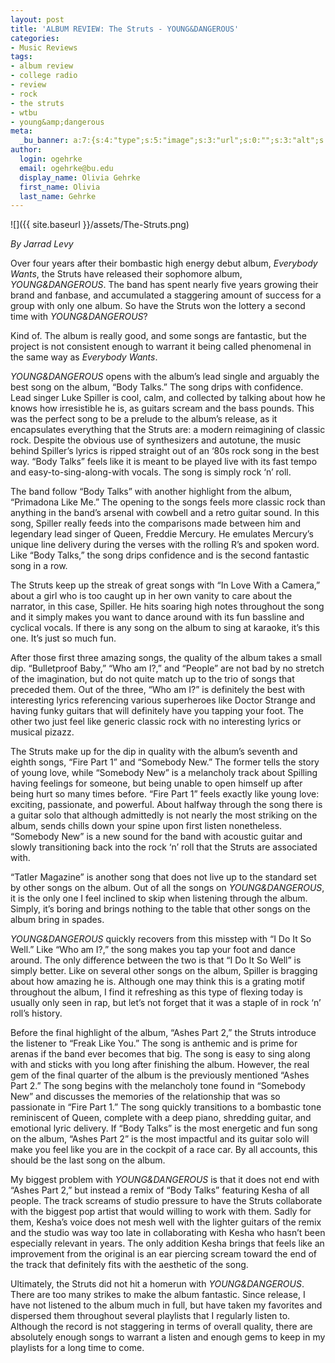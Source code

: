 ```yaml
---
layout: post
title: 'ALBUM REVIEW: The Struts - YOUNG&DANGEROUS'
categories:
- Music Reviews
tags:
- album review
- college radio
- review
- rock
- the struts
- wtbu
- young&amp;dangerous
meta:
  _bu_banner: a:7:{s:4:"type";s:5:"image";s:3:"url";s:0:"";s:3:"alt";s:0:"";s:7:"post_id";s:0:"";s:4:"html";s:0:"";s:8:"position";s:12:"contentWidth";s:7:"caption";s:0:"";}
author:
  login: ogehrke
  email: ogehrke@bu.edu
  display_name: Olivia Gehrke
  first_name: Olivia
  last_name: Gehrke
---
```

![]({{ site.baseurl }}/assets/The-Struts.png)

_By Jarrad Levy_

Over four years after their bombastic high energy debut album, _Everybody Wants_, the Struts have released their sophomore album, _YOUNG&DANGEROUS_. The band has spent nearly five years growing their brand and fanbase, and accumulated a staggering amount of success for a group with only one album. So have the Struts won the lottery a second time with _YOUNG&DANGEROUS_?

Kind of. The album is really good, and some songs are fantastic, but the project is not consistent enough to warrant it being called phenomenal in the same way as _Everybody Wants_.

_YOUNG&DANGEROUS_ opens with the album’s lead single and arguably the best song on the album, “Body Talks.” The song drips with confidence. Lead singer Luke Spiller is cool, calm, and collected by talking about how he knows how irresistible he is, as guitars scream and the bass pounds. This was the perfect song to be a prelude to the album’s release, as it encapsulates everything that the Struts are: a modern reimagining of classic rock. Despite the obvious use of synthesizers and autotune, the music behind Spiller’s lyrics is ripped straight out of an ‘80s rock song in the best way. “Body Talks” feels like it is meant to be played live with its fast tempo and easy-to-sing-along-with vocals. The song is simply rock ‘n’ roll.

The band follow “Body Talks” with another highlight from the album, “Primadona Like Me.” The opening to the songs feels more classic rock than anything in the band’s arsenal with cowbell and a retro guitar sound. In this song, Spiller really feeds into the comparisons made between him and legendary lead singer of Queen, Freddie Mercury. He emulates Mercury’s unique line delivery during the verses with the rolling R’s and spoken word. Like “Body Talks,” the song drips confidence and is the second fantastic song in a row.

The Struts keep up the streak of great songs with “In Love With a Camera,” about a girl who is too caught up in her own vanity to care about the narrator, in this case, Spiller. He hits soaring high notes throughout the song and it simply makes you want to dance around with its fun bassline and cyclical vocals. If there is any song on the album to sing at karaoke, it’s this one. It’s just so much fun.

After those first three amazing songs, the quality of the album takes a small dip. “Bulletproof Baby,” “Who am I?,” and “People” are not bad by no stretch of the imagination, but do not quite match up to the trio of songs that preceded them. Out of the three, “Who am I?” is definitely the best with interesting lyrics referencing various superheroes like Doctor Strange and having funky guitars that will definitely have you tapping your foot. The other two just feel like generic classic rock with no interesting lyrics or musical pizazz.

The Struts make up for the dip in quality with the album’s seventh and eighth songs, “Fire Part 1” and “Somebody New.” The former tells the story of young love, while “Somebody New” is a melancholy track about Spilling having feelings for someone, but being unable to open himself up after being hurt so many times before. “Fire Part 1” feels exactly like young love: exciting, passionate, and powerful. About halfway through the song there is a guitar solo that although admittedly is not nearly the most striking on the album, sends chills down your spine upon first listen nonetheless. “Somebody New” is a new sound for the band with acoustic guitar and slowly transitioning back into the rock ‘n’ roll that the Struts are associated with.

“Tatler Magazine” is another song that does not live up to the standard set by other songs on the album. Out of all the songs on _YOUNG&DANGEROUS_, it is the only one I feel inclined to skip when listening through the album. Simply, it’s boring and brings nothing to the table that other songs on the album bring in spades.

_YOUNG&DANGEROUS_ quickly recovers from this misstep with “I Do It So Well.” Like “Who am I?,” the song makes you tap your foot and dance around. The only difference between the two is that “I Do It So Well” is simply better. Like on several other songs on the album, Spiller is bragging about how amazing he is. Although one may think this is a grating motif throughout the album, I find it refreshing as this type of flexing today is usually only seen in rap, but let’s not forget that it was a staple of in rock ‘n’ roll’s history.

Before the final highlight of the album, “Ashes Part 2,” the Struts introduce the listener to “Freak Like You.” The song is anthemic and is prime for arenas if the band ever becomes that big. The song is easy to sing along with and sticks with you long after finishing the album. However, the real gem of the final quarter of the album is the previously mentioned “Ashes Part 2.” The song begins with the melancholy tone found in “Somebody New” and discusses the memories of the relationship that was so passionate in “Fire Part 1.” The song quickly transitions to a bombastic tone reminiscent of Queen, complete with a deep piano, shredding guitar, and emotional lyric delivery. If “Body Talks” is the most energetic and fun song on the album, “Ashes Part 2” is the most impactful and its guitar solo will make you feel like you are in the cockpit of a race car. By all accounts, this should be the last song on the album.

My biggest problem with _YOUNG&DANGEROUS_ is that it does not end with “Ashes Part 2,” but instead a remix of “Body Talks” featuring Kesha of all people. The track screams of studio pressure to have the Struts collaborate with the biggest pop artist that would willing to work with them. Sadly for them, Kesha’s voice does not mesh well with the lighter guitars of the remix and the studio was way too late in collaborating with Kesha who hasn’t been especially relevant in years. The only addition Kesha brings that feels like an improvement from the original is an ear piercing scream toward the end of the track that definitely fits with the aesthetic of the song.

Ultimately, the Struts did not hit a homerun with _YOUNG&DANGEROUS_. There are too many strikes to make the album fantastic. Since release, I have not listened to the album much in full, but have taken my favorites and dispersed them throughout several playlists that I regularly listen to. Although the record is not staggering in terms of overall quality, there are absolutely enough songs to warrant a listen and enough gems to keep in my playlists for a long time to come.